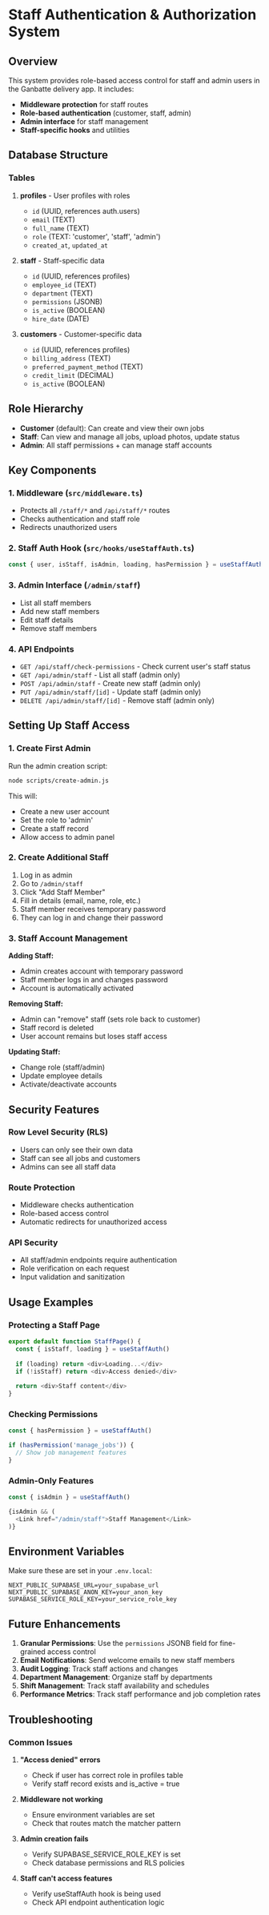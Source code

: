 # Staff Authentication & Authorization System

## Overview

This system provides role-based access control for staff and admin users in the Ganbatte delivery app. It includes:

- **Middleware protection** for staff routes
- **Role-based authentication** (customer, staff, admin)
- **Admin interface** for staff management
- **Staff-specific hooks** and utilities

## Database Structure

### Tables

1. **profiles** - User profiles with roles
   - `id` (UUID, references auth.users)
   - `email` (TEXT)
   - `full_name` (TEXT)
   - `role` (TEXT: 'customer', 'staff', 'admin')
   - `created_at`, `updated_at`

2. **staff** - Staff-specific data
   - `id` (UUID, references profiles)
   - `employee_id` (TEXT)
   - `department` (TEXT)
   - `permissions` (JSONB)
   - `is_active` (BOOLEAN)
   - `hire_date` (DATE)

3. **customers** - Customer-specific data
   - `id` (UUID, references profiles)
   - `billing_address` (TEXT)
   - `preferred_payment_method` (TEXT)
   - `credit_limit` (DECIMAL)
   - `is_active` (BOOLEAN)

## Role Hierarchy

- **Customer** (default): Can create and view their own jobs
- **Staff**: Can view and manage all jobs, upload photos, update status
- **Admin**: All staff permissions + can manage staff accounts

## Key Components

### 1. Middleware (`src/middleware.ts`)
- Protects all `/staff/*` and `/api/staff/*` routes
- Checks authentication and staff role
- Redirects unauthorized users

### 2. Staff Auth Hook (`src/hooks/useStaffAuth.ts`)
```typescript
const { user, isStaff, isAdmin, loading, hasPermission } = useStaffAuth()
```

### 3. Admin Interface (`/admin/staff`)
- List all staff members
- Add new staff members
- Edit staff details
- Remove staff members

### 4. API Endpoints
- `GET /api/staff/check-permissions` - Check current user's staff status
- `GET /api/admin/staff` - List all staff (admin only)
- `POST /api/admin/staff` - Create new staff (admin only)
- `PUT /api/admin/staff/[id]` - Update staff (admin only)
- `DELETE /api/admin/staff/[id]` - Remove staff (admin only)

## Setting Up Staff Access

### 1. Create First Admin

Run the admin creation script:
```bash
node scripts/create-admin.js
```

This will:
- Create a new user account
- Set the role to 'admin'
- Create a staff record
- Allow access to admin panel

### 2. Create Additional Staff

1. Log in as admin
2. Go to `/admin/staff`
3. Click "Add Staff Member"
4. Fill in details (email, name, role, etc.)
5. Staff member receives temporary password
6. They can log in and change their password

### 3. Staff Account Management

**Adding Staff:**
- Admin creates account with temporary password
- Staff member logs in and changes password
- Account is automatically activated

**Removing Staff:**
- Admin can "remove" staff (sets role back to customer)
- Staff record is deleted
- User account remains but loses staff access

**Updating Staff:**
- Change role (staff/admin)
- Update employee details
- Activate/deactivate accounts

## Security Features

### Row Level Security (RLS)
- Users can only see their own data
- Staff can see all jobs and customers
- Admins can see all staff data

### Route Protection
- Middleware checks authentication
- Role-based access control
- Automatic redirects for unauthorized access

### API Security
- All staff/admin endpoints require authentication
- Role verification on each request
- Input validation and sanitization

## Usage Examples

### Protecting a Staff Page
```typescript
export default function StaffPage() {
  const { isStaff, loading } = useStaffAuth()
  
  if (loading) return <div>Loading...</div>
  if (!isStaff) return <div>Access denied</div>
  
  return <div>Staff content</div>
}
```

### Checking Permissions
```typescript
const { hasPermission } = useStaffAuth()

if (hasPermission('manage_jobs')) {
  // Show job management features
}
```

### Admin-Only Features
```typescript
const { isAdmin } = useStaffAuth()

{isAdmin && (
  <Link href="/admin/staff">Staff Management</Link>
)}
```

## Environment Variables

Make sure these are set in your `.env.local`:
```
NEXT_PUBLIC_SUPABASE_URL=your_supabase_url
NEXT_PUBLIC_SUPABASE_ANON_KEY=your_anon_key
SUPABASE_SERVICE_ROLE_KEY=your_service_role_key
```

## Future Enhancements

1. **Granular Permissions**: Use the `permissions` JSONB field for fine-grained access control
2. **Email Notifications**: Send welcome emails to new staff members
3. **Audit Logging**: Track staff actions and changes
4. **Department Management**: Organize staff by departments
5. **Shift Management**: Track staff availability and schedules
6. **Performance Metrics**: Track staff performance and job completion rates

## Troubleshooting

### Common Issues

1. **"Access denied" errors**
   - Check if user has correct role in profiles table
   - Verify staff record exists and is_active = true

2. **Middleware not working**
   - Ensure environment variables are set
   - Check that routes match the matcher pattern

3. **Admin creation fails**
   - Verify SUPABASE_SERVICE_ROLE_KEY is set
   - Check database permissions and RLS policies

4. **Staff can't access features**
   - Verify useStaffAuth hook is being used
   - Check API endpoint authentication logic 